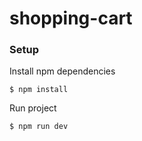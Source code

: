 # shopping-cart

### Setup

Install npm dependencies

```
$ npm install
```
Run project
```
$ npm run dev
```
